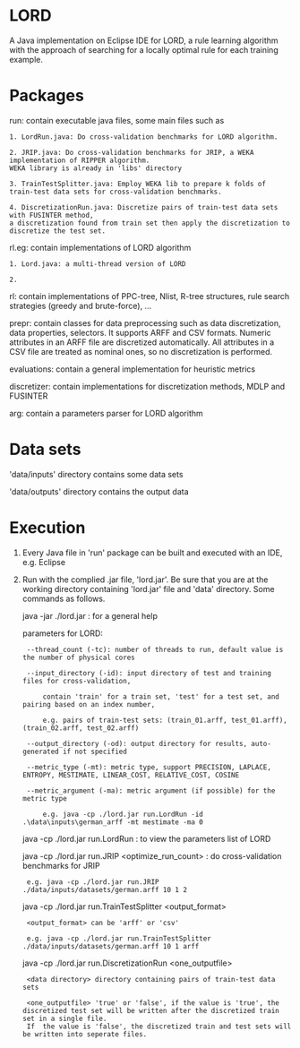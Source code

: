 # LORD
A Java implementation on Eclipse IDE for LORD, a rule learning algorithm with the approach of searching for a locally optimal rule for each training example.



# Packages

run: contain executable java files, some main files such as

	1. LordRun.java: Do cross-validation benchmarks for LORD algorithm.

	2. JRIP.java: Do cross-validation benchmarks for JRIP, a WEKA implementation of RIPPER algorithm.
	WEKA library is already in 'libs' directory

	3. TrainTestSplitter.java: Employ WEKA lib to prepare k folds of train-test data sets for cross-validation benchmarks.

	4. DiscretizationRun.java: Discretize pairs of train-test data sets with FUSINTER method, 
	a discretization found from train set then apply the discretization to discretize the test set.

rl.eg: contain implementations of LORD algorithm

	1. Lord.java: a multi-thread version of LORD

	2. 


rl: contain implementations of PPC-tree, Nlist, R-tree structures, rule search strategies (greedy and brute-force), ...

prepr: contain classes for data preprocessing such as data discretization, data properties, selectors.
	It supports ARFF and CSV formats. Numeric attributes in an ARFF file are discretized automatically.
	All attributes in a CSV file are treated as nominal ones, so no discretization is performed.

evaluations: contain a general implementation for heuristic metrics

discretizer: contain implementations for discretization methods, MDLP and FUSINTER

arg: contain a parameters parser for LORD algorithm



# Data sets

'data/inputs' directory contains some  data sets

'data/outputs' directory contains the output data


# Execution

1. Every Java file in 'run' package can be built and executed with an IDE, e.g. Eclipse

2. Run with the complied .jar file, 'lord.jar'. Be sure that you are at the working directory containing 'lord.jar' file and 'data' directory. Some commands as follows.
	
	java -jar ./lord.jar	: for a general help
	
	parameters for LORD:

		--thread_count (-tc): number of threads to run, default value is the number of physical cores

		--input_directory (-id): input directory of test and training files for cross-validation, 

			contain 'train' for a train set, 'test' for a test set, and pairing based on an index number,

			e.g. pairs of train-test sets: (train_01.arff, test_01.arff), (train_02.arff, test_02.arff)

		--output_directory (-od): output directory for results, auto-generated if not specified

		--metric_type (-mt): metric type, support PRECISION, LAPLACE, ENTROPY, MESTIMATE, LINEAR_COST, RELATIVE_COST, COSINE

		--metric_argument (-ma): metric argument (if possible) for the metric type

			e.g. java -cp ./lord.jar run.LordRun -id .\data\inputs\german_arff -mt mestimate -ma 0

	java -cp ./lord.jar run.LordRun		: to view the parameters list of LORD		

	java -cp ./lord.jar run.JRIP <data filename> <number of folds> <seed> <optimize_run_count>	: do cross-validation benchmarks for JRIP

		e.g. java -cp ./lord.jar run.JRIP ./data/inputs/datasets/german.arff 10 1 2

	java -cp ./lord.jar run.TrainTestSplitter <data filename> <number of folds> <seed> <output_format>

		<output_format> can be 'arff' or 'csv'

		e.g. java -cp ./lord.jar run.TrainTestSplitter ./data/inputs/datasets/german.arff 10 1 arff

	java -cp ./lord.jar run.DiscretizationRun <data directory> <one_outputfile>

		<data directory> directory containing pairs of train-test data sets

		<one_outputfile> 'true' or 'false', if the value is 'true', the discretized test set will be written after the discretized train set in a single file.
		If  the value is 'false', the discretized train and test sets will be written into seperate files.

